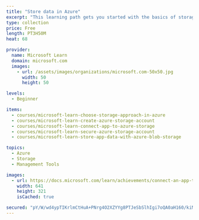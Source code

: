 ```yaml
---
title: "Store data in Azure"
excerpt: "This learning path gets you started with the basics of storage management in Azure, Storage Account creation, and choices for data storage."
type: collection
price: Free
length: PT3H50M
heat: 68

provider:
  name: Microsoft Learn
  domain: microsoft.com
  images:
    - url: /assets/images/organizations/microsoft.com-50x50.jpg
      width: 50
      height: 50

levels:
  - Beginner

items:
  - courses/microsoft-learn-choose-storage-approach-in-azure
  - courses/microsoft-learn-create-azure-storage-account
  - courses/microsoft-learn-connect-app-to-azure-storage
  - courses/microsoft-learn-secure-azure-storage-account
  - courses/microsoft-learn-store-app-data-with-azure-blob-storage

topics:
  - Azure
  - Storage
  - Management Tools

images:
  - url: https://docs.microsoft.com/learn/achievements/connect-an-app-to-azure-storage-social.png
    width: 641
    height: 321
    isCached: true

secured: "pY/W/wd4ypTIKrlmCtHuA+PNrg4O2XZYYg8PTJeSbSlhIgi7oQA0aH160/kiMEdUwQ+BkrOgMg98YC4w9keZ2ibp2jacjBUl+sI0E+9MHE2epYvDLV94rC5vGiwp71srHDlPnanQiiLgsZQN5RhmuVhTJ/QCdAwsZAwx0fkk6zgpe5KunXD2lDlvGoyoQOLQM5wIShAP5DsN0LhwiIyJ4buqc0Jrbt2oE94y3rw5ydrDKgYWVZ8H07yiqgXzDg0Oc0KFkjuW2KGWtWZArfF2yLWu6PGmyh/4g3tuuKVKu0WlrWnnVyIzSf9rplQMkKf07YrDH280dowEP4u+HpEJZ9CUa7ywxgxzeiNhGr8X58o=;F4mwwvqBm4yZ/OXmPuQ79g=="
---
```



